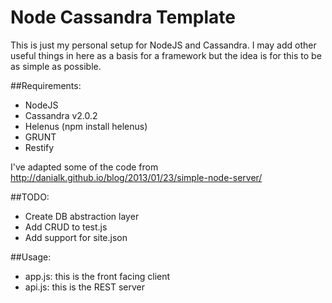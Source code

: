 Node Cassandra Template
=============
This is just my personal setup for NodeJS and Cassandra. I may add other useful things in here as a basis for a framework
but the idea is for this to be as simple as possible.

##Requirements:

- NodeJS
- Cassandra v2.0.2
- Helenus (npm install helenus)
- GRUNT
- Restify

I've adapted some of the code from http://danialk.github.io/blog/2013/01/23/simple-node-server/

##TODO:
- Create DB abstraction layer
- Add CRUD to test.js
- Add support for site.json


##Usage:
- app.js: this is the front facing client 
- api.js: this is the REST server
